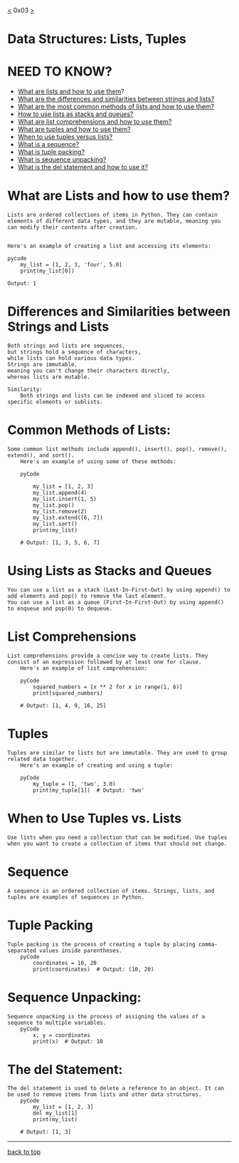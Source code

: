[<](https://github.com/TheeKingZa/alx-higher_level_programming/tree/master/0x02-python-import_modules/README.md) 0x03 [>](https://github.com/TheeKingZa/alx-higher_level_programming/tree/master/0x04-python-more_data_structures/README.md)
# Data Structures: Lists, Tuples

# NEED TO KNOW?

* [What are lists and how to use them](#what-are-lists-and-how-to-use-them)?
* [What are the differences and similarities between strings and lists?](#differences-and-similarities-between-strings-and-lists)
* [What are the most common methods of lists and how to use them?](#common-methods-of-lists)
* [How to use lists as stacks and queues?](#using-lists-as-stacks-and-queues)
* [What are list comprehensions and how to use them?](#list-comprehensions)
* [What are tuples and how to use them?](#tuples)
* [When to use tuples versus lists?](#when-to-use-tuples-vs-lists)
* [What is a sequence?](#Sequence)
* [What is tuple packing?](#tuple-packing)
* [What is sequence unpacking?](#sequence-unpacking)
* [What is the del statement and how to use it?](#the-del-statement)

# What are Lists and how to use them?
	Lists are ordered collections of items in Python. They can contain elements of different data types, and they are mutable, meaning you can modify their contents after creation.


	Here's an example of creating a list and accessing its elements:

	pycode
 		my_list = [1, 2, 3, 'four', 5.0]
		print(my_list[0])  

	Output: 1

# Differences and Similarities between Strings and Lists
	Both strings and lists are sequences,
 	but strings hold a sequence of characters,
  	while lists can hold various data types.
	Strings are immutable,
 	meaning you can't change their characters directly,
  	whereas lists are mutable.
	
 	Similarity:
  		Both strings and lists can be indexed and sliced to access specific elements or sublists.


# Common Methods of Lists:
	Some common list methods include append(), insert(), pop(), remove(), extend(), and sort().
		Here's an example of using some of these methods:

		pyCode

			my_list = [1, 2, 3]
			my_list.append(4)
			my_list.insert(1, 5)
			my_list.pop()
			my_list.remove(2)
			my_list.extend([6, 7])
			my_list.sort()
			print(my_list)  

		# Output: [1, 3, 5, 6, 7]



# Using Lists as Stacks and Queues
	You can use a list as a stack (Last-In-First-Out) by using append() to add elements and pop() to remove the last element.
	You can use a list as a queue (First-In-First-Out) by using append() to enqueue and pop(0) to dequeue.


# List Comprehensions
	List comprehensions provide a concise way to create lists. They consist of an expression followed by at least one for clause.
		Here's an example of list comprehension:

		pyCode
			squared_numbers = [x ** 2 for x in range(1, 6)]
			print(squared_numbers)

		# Output: [1, 4, 9, 16, 25]


# Tuples
	Tuples are similar to lists but are immutable. They are used to group related data together.
		Here's an example of creating and using a tuple:

		pyCode
			my_tuple = (1, 'two', 3.0)
			print(my_tuple[1])  # Output: 'two'

# When to Use Tuples vs. Lists
	Use lists when you need a collection that can be modified. Use tuples when you want to create a collection of items that should not change.


# Sequence
	A sequence is an ordered collection of items. Strings, lists, and tuples are examples of sequences in Python.


# Tuple Packing
	Tuple packing is the process of creating a tuple by placing comma-separated values inside parentheses.
		pyCode
			coordinates = 10, 20
			print(coordinates)  # Output: (10, 20)

# Sequence Unpacking:
	Sequence unpacking is the process of assigning the values of a sequence to multiple variables.
		pyCode
  			x, y = coordinates
			print(x)  # Output: 10
# The del Statement:
	The del statement is used to delete a reference to an object. It can be used to remove items from lists and other data structures.
		pyCode
			my_list = [1, 2, 3]
			del my_list[1]
			print(my_list)

		# Output: [1, 3]
----
[back to top](#need-to-know)
